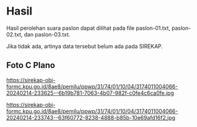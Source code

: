# Hasil

Hasil perolehan suara paslon dapat dilihat pada file paslon-01.txt, paslon-02.txt, dan paslon-03.txt.

Jika tidak ada, artinya data tersebut belum ada pada SIREKAP.

## Foto C Plano

https://sirekap-obj-formc.kpu.go.id/8ae8/pemilu/ppwp/31/74/01/10/04/3174011004066-20240214-233625--6b19b781-7063-4b07-982f-c0fe4c6ca0fe.jpg

https://sirekap-obj-formc.kpu.go.id/8ae8/pemilu/ppwp/31/74/01/10/04/3174011004066-20240214-233743--63f60772-8238-4888-b85b-10e69afd16f2.jpg
